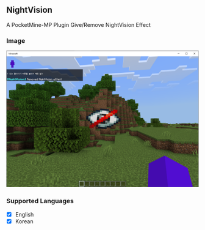 ## NightVision
A PocketMine-MP Plugin Give/Remove NightVision Effect

### Image

<a id="Image">
    <img src="https://github.com/doraft/NightVision/blob/main/assets/image.png" width="1000"  alt="Image"/>
</a>

### Supported Languages

- [X] English
- [X] Korean
